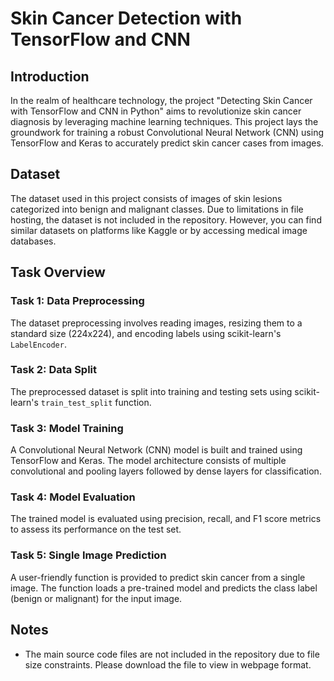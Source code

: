 # Skin Cancer Detection with TensorFlow and CNN

## Introduction
In the realm of healthcare technology, the project "Detecting Skin Cancer with TensorFlow and CNN in Python" aims to revolutionize skin cancer diagnosis by leveraging machine learning techniques. This project lays the groundwork for training a robust Convolutional Neural Network (CNN) using TensorFlow and Keras to accurately predict skin cancer cases from images.

## Dataset
The dataset used in this project consists of images of skin lesions categorized into benign and malignant classes. Due to limitations in file hosting, the dataset is not included in the repository. However, you can find similar datasets on platforms like Kaggle or by accessing medical image databases.

## Task Overview

### Task 1: Data Preprocessing
The dataset preprocessing involves reading images, resizing them to a standard size (224x224), and encoding labels using scikit-learn's `LabelEncoder`.

### Task 2: Data Split
The preprocessed dataset is split into training and testing sets using scikit-learn's `train_test_split` function.

### Task 3: Model Training
A Convolutional Neural Network (CNN) model is built and trained using TensorFlow and Keras. The model architecture consists of multiple convolutional and pooling layers followed by dense layers for classification.

### Task 4: Model Evaluation
The trained model is evaluated using precision, recall, and F1 score metrics to assess its performance on the test set.

### Task 5: Single Image Prediction
A user-friendly function is provided to predict skin cancer from a single image. The function loads a pre-trained model and predicts the class label (benign or malignant) for the input image.

## Notes
- The main source code files are not included in the repository due to file size constraints. Please download the file to view in webpage format.
